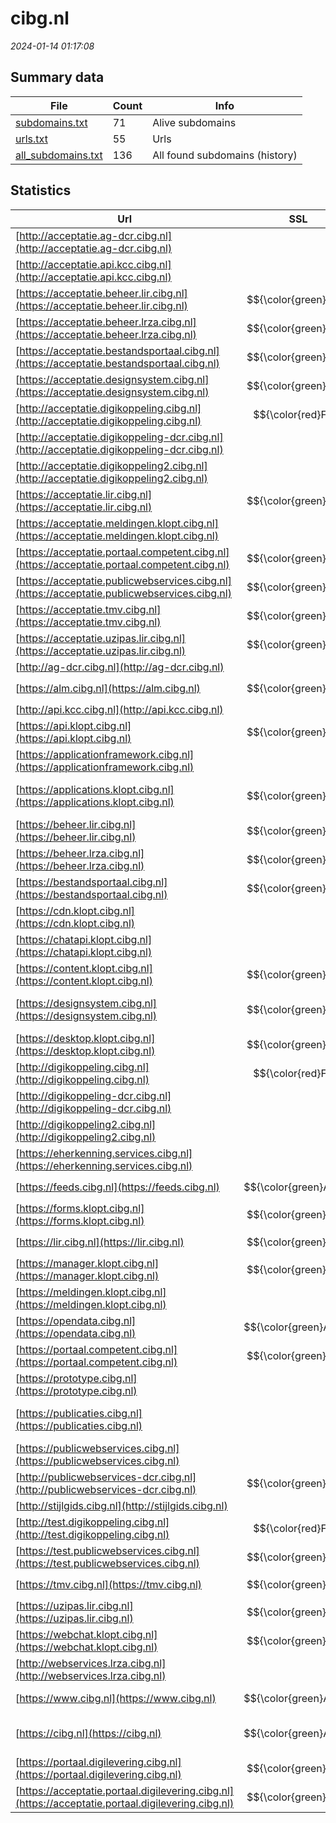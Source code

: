 # cibg.nl
*2024-01-14 01:17:08*
## Summary data
| File       | Count | Info |
|------------|-------|------|
|[subdomains.txt](/data/cibg.nl/subdomains.txt)|71|Alive subdomains|
|[urls.txt](/data/cibg.nl/urls.txt)|55|Urls|
|[all_subdomains.txt](/data/cibg.nl/all_subdomains.txt)|136|All found subdomains (history)|
## Statistics
| Url | SSL | Server | Cookie | HSTS | CSP | XFO | XXP | RP | Tech |Title |
|------------|-------|------|------|------|------|------|------|------|------|------|
|[http://acceptatie.ag-dcr.cibg.nl](http://acceptatie.ag-dcr.cibg.nl)| |BigIP| | | | | |:white_check_mark: |F5 BigIP||
|[http://acceptatie.api.kcc.cibg.nl](http://acceptatie.api.kcc.cibg.nl)| |BigIP| | | | | |:white_check_mark: |F5 BigIP||
|[https://acceptatie.beheer.lir.cibg.nl](https://acceptatie.beheer.lir.cibg.nl)| $${\color{green}A}$$ |-| |:white_check_mark: |:white_check_mark: |:white_check_mark: |:white_check_mark: |HSTS||
|[https://acceptatie.beheer.lrza.cibg.nl](https://acceptatie.beheer.lrza.cibg.nl)| $${\color{green}A}$$ |-| |:white_check_mark: |:white_check_mark: |:white_check_mark: |:white_check_mark: |HSTS||
|[https://acceptatie.bestandsportaal.cibg.nl](https://acceptatie.bestandsportaal.cibg.nl)| $${\color{green}A}$$ |-| |:white_check_mark: |:white_check_mark: |:white_check_mark: |:white_check_mark: |HSTS|acceptatie.besta...|
|[https://acceptatie.designsystem.cibg.nl](https://acceptatie.designsystem.cibg.nl)| $${\color{green}A}$$ |-| |:white_check_mark: |:white_check_mark: |:white_check_mark: |:white_check_mark: |HSTS||
|[http://acceptatie.digikoppeling.cibg.nl](http://acceptatie.digikoppeling.cibg.nl)| $${\color{red}F}$$ || | | | | |:white_check_mark: |||
|[http://acceptatie.digikoppeling-dcr.cibg.nl](http://acceptatie.digikoppeling-dcr.cibg.nl)| |BigIP| | | | | |:white_check_mark: |F5 BigIP||
|[http://acceptatie.digikoppeling2.cibg.nl](http://acceptatie.digikoppeling2.cibg.nl)| |BigIP| | | | | |:white_check_mark: |F5 BigIP||
|[https://acceptatie.lir.cibg.nl](https://acceptatie.lir.cibg.nl)| $${\color{green}A}$$ |-| |:white_check_mark: |:white_check_mark: |:white_check_mark: |:white_check_mark: |HSTS||
|[https://acceptatie.meldingen.klopt.cibg.nl](https://acceptatie.meldingen.klopt.cibg.nl)| || | | | | |:white_check_mark: |Amazon ALB Amazo...|Object moved|
|[https://acceptatie.portaal.competent.cibg.nl](https://acceptatie.portaal.competent.cibg.nl)| $${\color{green}A}$$ |-| |:white_check_mark: |:white_check_mark: |:white_check_mark: |:white_check_mark: |HSTS||
|[https://acceptatie.publicwebservices.cibg.nl](https://acceptatie.publicwebservices.cibg.nl)| $${\color{green}A}$$ |-| |:white_check_mark: |:white_check_mark: |:white_check_mark: |:white_check_mark: |HSTS||
|[https://acceptatie.tmv.cibg.nl](https://acceptatie.tmv.cibg.nl)| $${\color{green}A}$$ |-| |:white_check_mark: |:white_check_mark: |:white_check_mark: |:white_check_mark: |HSTS||
|[https://acceptatie.uzipas.lir.cibg.nl](https://acceptatie.uzipas.lir.cibg.nl)| $${\color{green}A}$$ |-| |:white_check_mark: |:white_check_mark: |:white_check_mark: |:white_check_mark: |HSTS||
|[http://ag-dcr.cibg.nl](http://ag-dcr.cibg.nl)| |BigIP| | | | | |:white_check_mark: |F5 BigIP||
|[https://alm.cibg.nl](https://alm.cibg.nl)| $${\color{green}A}$$ |-| |:white_check_mark: | |:white_check_mark: |:white_check_mark: |:white_check_mark: |Basic HSTS||
|[http://api.kcc.cibg.nl](http://api.kcc.cibg.nl)| |BigIP| | | | | |:white_check_mark: |F5 BigIP||
|[https://api.klopt.cibg.nl](https://api.klopt.cibg.nl)| $${\color{green}A}$$ || | | | | |:white_check_mark: ||403 Forbidden|
|[https://applicationframework.cibg.nl](https://applicationframework.cibg.nl)| |-| | | | | |:white_check_mark: |Basic HSTS||
|[https://applications.klopt.cibg.nl](https://applications.klopt.cibg.nl)| $${\color{green}A}$$ ||:warning: | | | | |:white_check_mark: |PHP|Agent Desktop Ap...|
|[https://beheer.lir.cibg.nl](https://beheer.lir.cibg.nl)| $${\color{green}A}$$ |-| |:white_check_mark: |:white_check_mark: |:white_check_mark: |:white_check_mark: |HSTS||
|[https://beheer.lrza.cibg.nl](https://beheer.lrza.cibg.nl)| $${\color{green}A}$$ |-| |:white_check_mark: |:white_check_mark: |:white_check_mark: |:white_check_mark: |HSTS||
|[https://bestandsportaal.cibg.nl](https://bestandsportaal.cibg.nl)| $${\color{green}A}$$ |-| |:white_check_mark: |:white_check_mark: |:white_check_mark: |:white_check_mark: |HSTS|bestandsportaal....|
|[https://cdn.klopt.cibg.nl](https://cdn.klopt.cibg.nl)| || | | | | |:white_check_mark: ||403 Forbidden|
|[https://chatapi.klopt.cibg.nl](https://chatapi.klopt.cibg.nl)| || | | | | |:white_check_mark: ||403 Forbidden|
|[https://content.klopt.cibg.nl](https://content.klopt.cibg.nl)| $${\color{green}A}$$ || | | | | |:white_check_mark: ||403 Forbidden|
|[https://designsystem.cibg.nl](https://designsystem.cibg.nl)| $${\color{green}A}$$ |-| |:white_check_mark: | |:white_check_mark: |:white_check_mark: |:white_check_mark: |HSTS|CIBG Design syst...|
|[https://desktop.klopt.cibg.nl](https://desktop.klopt.cibg.nl)| $${\color{green}A}$$ || | | | | |:white_check_mark: |PHP||
|[http://digikoppeling.cibg.nl](http://digikoppeling.cibg.nl)| $${\color{red}F}$$ || | | | | |:white_check_mark: |||
|[http://digikoppeling-dcr.cibg.nl](http://digikoppeling-dcr.cibg.nl)| |BigIP| | | | | |:white_check_mark: |F5 BigIP||
|[http://digikoppeling2.cibg.nl](http://digikoppeling2.cibg.nl)| |BigIP| | | | | |:white_check_mark: |F5 BigIP||
|[https://eherkenning.services.cibg.nl](https://eherkenning.services.cibg.nl)| || | | | | |:white_check_mark: |HSTS|302 Found|
|[https://feeds.cibg.nl](https://feeds.cibg.nl)| $${\color{green}A+}$$ |nginx| |:white_check_mark: | |:white_check_mark: |:white_check_mark: |:white_check_mark: |HSTS Nginx||
|[https://forms.klopt.cibg.nl](https://forms.klopt.cibg.nl)| $${\color{green}A}$$ || | | | | |:white_check_mark: ||404 Not Found|
|[https://lir.cibg.nl](https://lir.cibg.nl)| $${\color{green}A}$$ |-| |:white_check_mark: |:white_check_mark: |:white_check_mark: |:white_check_mark: |HSTS||
|[https://manager.klopt.cibg.nl](https://manager.klopt.cibg.nl)| $${\color{green}A}$$ ||:warning: | | | | |:white_check_mark: |||
|[https://meldingen.klopt.cibg.nl](https://meldingen.klopt.cibg.nl)| || | | | | |:white_check_mark: |Amazon ALB Amazo...|Object moved|
|[https://opendata.cibg.nl](https://opendata.cibg.nl)| $${\color{green}A+}$$ |nginx| |:white_check_mark: | |:white_check_mark: |:white_check_mark: |:white_check_mark: |HSTS Nginx||
|[https://portaal.competent.cibg.nl](https://portaal.competent.cibg.nl)| $${\color{green}A}$$ |-| |:white_check_mark: |:white_check_mark: |:white_check_mark: |:white_check_mark: |HSTS||
|[https://prototype.cibg.nl](https://prototype.cibg.nl)| |-| | | | | |:white_check_mark: |Basic HSTS||
|[https://publicaties.cibg.nl](https://publicaties.cibg.nl)| || | | | | |:white_check_mark: |HSTS|404 - Not Found...|
|[https://publicwebservices.cibg.nl](https://publicwebservices.cibg.nl)| |-| | | | | |:white_check_mark: |HSTS||
|[http://publicwebservices-dcr.cibg.nl](http://publicwebservices-dcr.cibg.nl)| $${\color{green}A}$$ |BigIP| |:white_check_mark: | |:white_check_mark: |:white_check_mark: |:white_check_mark: |F5 BigIP||
|[http://stijlgids.cibg.nl](http://stijlgids.cibg.nl)| || | | | | |:white_check_mark: |||
|[http://test.digikoppeling.cibg.nl](http://test.digikoppeling.cibg.nl)| $${\color{red}F}$$ |-| | | |:white_check_mark: |:white_check_mark: |:white_check_mark: |||
|[https://test.publicwebservices.cibg.nl](https://test.publicwebservices.cibg.nl)| $${\color{green}A}$$ |-| |:white_check_mark: | |:white_check_mark: |:white_check_mark: |:white_check_mark: |HSTS||
|[https://tmv.cibg.nl](https://tmv.cibg.nl)| $${\color{green}A}$$ |-| |:white_check_mark: | |:white_check_mark: |:white_check_mark: |:white_check_mark: |HSTS||
|[https://uzipas.lir.cibg.nl](https://uzipas.lir.cibg.nl)| $${\color{green}A}$$ |-| |:white_check_mark: | |:white_check_mark: |:white_check_mark: |:white_check_mark: |HSTS|Landelijk Implan...|
|[https://webchat.klopt.cibg.nl](https://webchat.klopt.cibg.nl)| $${\color{green}A}$$ || | | | | |:white_check_mark: ||404 Not Found|
|[http://webservices.lrza.cibg.nl](http://webservices.lrza.cibg.nl)| |BigIP| | | | | |:white_check_mark: |F5 BigIP||
|[https://www.cibg.nl](https://www.cibg.nl)| $${\color{green}A+}$$ |nginx| |:white_check_mark: |:warning: |:white_check_mark: |:white_check_mark: |:white_check_mark: |Bloomreach HSTS...|Home | CIBG|
|[https://cibg.nl](https://cibg.nl)| $${\color{green}A+}$$ |nginx| |:white_check_mark: |:warning: |:white_check_mark: |:white_check_mark: |:white_check_mark: |HSTS Nginx|301 Moved Perman...|
|[https://portaal.digilevering.cibg.nl](https://portaal.digilevering.cibg.nl)| $${\color{green}A}$$ |-| |:white_check_mark: | |:white_check_mark: |:white_check_mark: |:white_check_mark: |HSTS||
|[https://acceptatie.portaal.digilevering.cibg.nl](https://acceptatie.portaal.digilevering.cibg.nl)| $${\color{green}A}$$ |-| |:white_check_mark: |:white_check_mark: |:white_check_mark: |:white_check_mark: |HSTS||